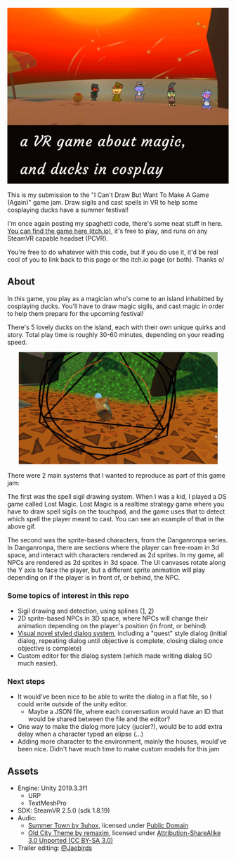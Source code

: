 <p align="center">
    <img src="./readmeGifs/titlecard.gif">
</p>

This is my submission to the "I Can't Draw But Want To Make A Game (Again)" game jam. Draw sigils and cast spells in VR to help some cosplaying ducks have a summer festival!

I'm once again posting my spaghetti code, there's some neat stuff in here. [You can find the game here (itch.io)](
https://request.itch.io/a-vr-game-about-magic-and-ducks-in-cosplay), it's free to play, and runs on any SteamVR capable headset (PCVR).

You're free to do whatever with this code, but if you do use it, it'd be real cool of you to link back to this page or the itch.io page (or both). Thanks o/

## About

In this game, you play as a magician who's come to an island inhabitted by cosplaying ducks. You'll have to draw magic sigils, and cast magic in order to help them prepare for the upcoming festival!

There's 5 lovely ducks on the island, each with their own unique quirks and story. Total play time is roughly 30-60 minutes, depending on your reading speed.

<p align="center">
    <img src="./readmeGifs/inGameSpellDrawing.gif">
</p>

There were 2 main systems that I wanted to reproduce as part of this game jam:

The first was the spell sigil drawing system. When I was a kid, I played a DS game called Lost Magic. Lost Magic is a realtime strategy game where you have to draw spell sigils on the touchpad, and the game uses that to detect which spell the player meant to cast.
You can see an example of that in the above gif.

The second was the sprite-based characters, from the Danganronpa series. In Danganronpa, there are sections where the player can free-roam in 3d space, and interact with characters rendered as 2d sprites. 
In my game, all NPCs are rendered as 2d sprites in 3d space. The UI canvases rotate along the Y axis to face the player, but a different sprite animation will play depending on if the player is in front of, or behind, the NPC.

### Some topics of interest in this repo
  * Sigil drawing and detection, using splines ([1](https://catlikecoding.com/unity/tutorials/curves-and-splines/), [2](https://youtu.be/o9RK6O2kOKo?t=953))
  * 2D sprite-based NPCs in 3D space, where NPCs will change their animation depending on the player's position (in front, or behind)
  * [Visual novel styled dialog system](https://www.youtube.com/watch?v=_nRzoTzeyxU), including a "quest" style dialog (initial dialog, repeating dialog until objective is complete, closing dialog once objective is complete)
  * Custom editor for the dialog system (which made writing dialog SO much easier).
  
### Next steps
  * It would've been nice to be able to write the dialog in a flat file, so I could write outside of the unity editor. 
    * Maybe a JSON file, where each conversation would have an ID that would be shared between the file and the editor?
  * One way to make the dialog more juicy (jucier?), would be to add extra delay when a character typed an elipse (...)
  * Adding more character to the environment, mainly the houses, would've been nice. Didn't have much time to make custom models for this jam
  

## Assets

* Engine: Unity 2019.3.3f1
	* URP
	* TextMeshPro
* SDK: SteamVR 2.5.0 (sdk 1.8.19)
* Audio:
  * [Summer Town by 3uhox](https://opengameart.org/content/summertown), licensed under [Public Domain](https://creativecommons.org/publicdomain/zero/1.0/)
  * [Old City Theme by remaxim](https://opengameart.org/content/old-city-theme), licensed under [Attribution-ShareAlike 3.0 Unported (CC BY-SA 3.0)](https://creativecommons.org/licenses/by-sa/3.0/)
* Trailer editing: [@Jaebirds](https://twitter.com/jaebirdsarts)
